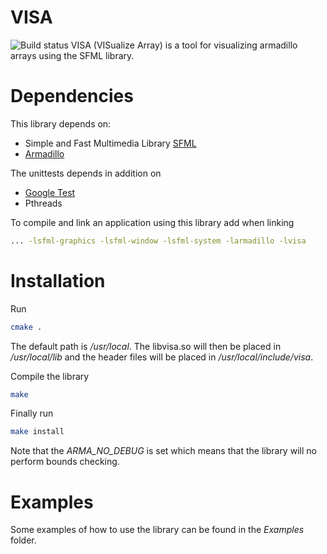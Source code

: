 # VISA
![Build status](https://travis-ci.org/davidkleiven/VISA.svg?branch=master)
VISA (VISualize Array) is a tool for visualizing armadillo arrays using the
SFML library.

# Dependencies
This library depends on:
  * Simple and Fast Multimedia Library [SFML](http://www.sfml-dev.org/)
  * [Armadillo](http://arma.sourceforge.net/)

The unittests depends in addition on
  * [Google Test](https://github.com/google/googletest)
  * Pthreads

To compile and link an application using this library add when linking
```bash
... -lsfml-graphics -lsfml-window -lsfml-system -larmadillo -lvisa
```

# Installation
Run
```bash
cmake .
```
The default path is */usr/local*.
The libvisa.so will then be placed in */usr/local/lib* and
the header files will be placed in */usr/local/include/visa*.

Compile the library
```bash
make
```

Finally run
```bash
make install
```

Note that the *ARMA_NO_DEBUG* is set which means that the library will no perform bounds checking.

# Examples
Some examples of how to use the library can be found in the *Examples* folder.
